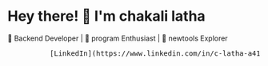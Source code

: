 # Hey there! 👋 I'm chakali latha
🚀 Backend Developer | 🧠 program  Enthusiast | 🧰 newtools Explorer 

<pre>          [LinkedIn](https://www.linkedin.com/in/c-latha-a41634247)| [Github](https://github.com/lathac6) |[Email](chakalilatha13@gmail.com) | [leetcode](https://leetcode.com/u/chakalilatha13/)</pre>
